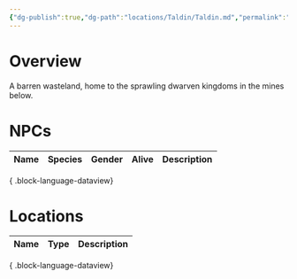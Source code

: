 ```yaml
---
{"dg-publish":true,"dg-path":"locations/Taldin/Taldin.md","permalink":"/locations/taldin/taldin/","tags":["location"],"noteIcon":"location"}
---
```


# Overview
A barren wasteland, home to the sprawling dwarven kingdoms in the mines below.

# NPCs
| Name | Species | Gender | Alive | Description |
| ---- | ------- | ------ | ----- | ----------- |

{ .block-language-dataview}

# Locations
| Name | Type | Description |
| ---- | ---- | ----------- |

{ .block-language-dataview}